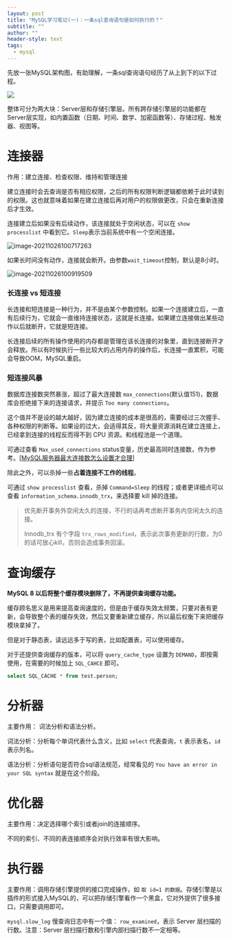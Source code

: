 ```yaml
---
layout: post
title: "MySQL学习笔记(一)：一条sql查询语句是如何执行的？"
subtitle: ""
author: ""
header-style: text
tags:
  - mysql
---
```




先放一张MySQL架构图，有助理解，一条sql查询语句经历了从上到下的以下过程。

![](/blog/img/mysql.svg)

整体可分为两大块：Server层和存储引擎层。所有跨存储引擎层的功能都在Server层实现，如内置函数（日期、时间、数学、加密函数等）、存储过程、触发器、视图等。

# 连接器

作用：建立连接、检查权限、维持和管理连接

建立连接时会去查询是否有相应权限，之后的所有权限判断逻辑都依赖于此时读到的权限。这也就意味着如果在建立连接后再对用户的权限做更改，只会在重新连接后才生效。

连接建立后如果没有后续动作，该连接就处于空闲状态，可以在 `show processlist` 中看到它。`Sleep`表示当前系统中有一个空闲连接。

![image-20211026100717263](/blog/img/image-20211026100717263.png)



如果长时间没有动作，连接就会断开。由参数`wait_timeout`控制，默认是8小时。

![image-20211026100919509](/blog/img/image-20211026100919509.png)



### 长连接 vs 短连接

长连接和短连接是一种行为，并不是由某个参数控制。如果一个连接建立后，一直有后续行为，它就会一直维持连接状态，这就是长连接。如果建立连接做出某些动作以后就断开，它就是短连接。

长连接后续的所有操作使用的内存都是管理在该长连接的对象里，直到连接断开才会释放。所以有时候执行一些比较大的占用内存的操作后，长连接一直累积，可能会导致OOM，MySQL重启。







### 短连接风暴

数据库连接数突然暴涨，超过了最大连接数 `max_connections`(默认值151)，数据库会拒绝接下来的连接请求，并提示 `Too many connections`。

这个值并不是设的越大越好，因为建立连接的成本是很高的，需要经过三次握手、各种权限的判断等。如果设的过大，会适得其反，将大量资源消耗在建立连接上，已经拿到连接的线程反而得不到 CPU 资源。和线程池是一个道理。

可通过查看 `Max_used_connections` status变量，历史最高同时连接数，作为参考。[[MySQL服务器最大连接数怎么设置才合理](https://www.cnblogs.com/helloyb/p/5025782.html)]

除此之外，可以杀掉一些**占着连接不工作的线程**。

可通过 `show processlist` 查看，杀掉 `Command=Sleep` 的线程；或者更详细点可以查看 `information_schema.innodb_trx`，来选择要 kill 掉的连接。

> 优先断开事务外空闲太久的连接，不行的话再考虑断开事务内空闲太久的连接。
>
> Innodb_trx 有个字段 `trx_rows_modified`，表示此次事务更新的行数，为0的话可放心kill，否则会造成事务回滚。









# 查询缓存

**MySQL 8 以后将整个缓存模块删除了，不再提供查询缓存功能。**

缓存顾名思义是用来提高查询速度的，但是由于缓存失效太频繁，只要对表有更新，会导致整个表的缓存失效，然后又要重新建立缓存，所以最后权衡下来把缓存模块拿掉了。

但是对于静态表，读远远多于写的表，比如配置表，可以使用缓存。

对于还提供查询缓存的版本，可以将 `query_cache_type` 设置为 `DEMAND`，即按需使用，在需要的时候加上 `SQL_CAHCE` 即可。

```sql
select SQL_CACHE * from test.person;
```







# 分析器

主要作用： 词法分析和语法分析。

词法分析：分析每个单词代表什么含义，比如 `select` 代表查询，`t` 表示表名，`id` 表示列名。

语法分析：分析语句是否符合sql语法规范，经常看见的 `You have an error in your SQL syntax` 就是在这个阶段。







# 优化器

主要作用：决定选择哪个索引或者join的连接顺序。

不同的索引、不同的表连接顺序会对执行效率有很大影响。







# 执行器

主要作用：调用存储引擎提供的接口完成操作，如 `取 id=1 的数据`。存储引擎是以插件的形式接入MySQL的，可以把存储引擎看作一个黑盒，它对外提供了很多接口，只需要调用即可。

`mysql.slow_log`  慢查询日志中有一个值： `row_examined`，表示 Server 层扫描的行数。注意：Server 层扫描行数和引擎内部扫描行数不一定相等。

